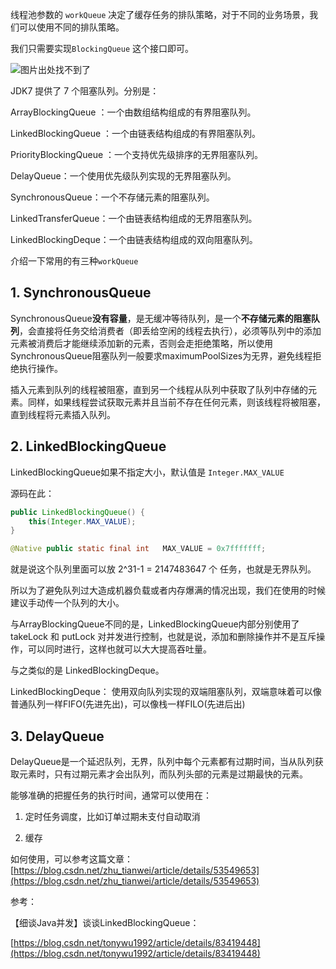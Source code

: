 线程池参数的 `workQueue` 决定了缓存任务的排队策略，对于不同的业务场景，我们可以使用不同的排队策略。

我们只需要实现`BlockingQueue` 这个接口即可。

![图片出处找不到了](https://images-1253198264.cos.ap-guangzhou.myqcloud.com/20181026185652119.png)



JDK7 提供了 7 个阻塞队列。分别是：

ArrayBlockingQueue ：一个由数组结构组成的有界阻塞队列。

LinkedBlockingQueue ：一个由链表结构组成的有界阻塞队列。

PriorityBlockingQueue ：一个支持优先级排序的无界阻塞队列。

DelayQueue：一个使用优先级队列实现的无界阻塞队列。

SynchronousQueue：一个不存储元素的阻塞队列。

LinkedTransferQueue：一个由链表结构组成的无界阻塞队列。

LinkedBlockingDeque：一个由链表结构组成的双向阻塞队列。



介绍一下常用的有三种`workQueue` 

## 1. SynchronousQueue

SynchronousQueue**没有容量**，是无缓冲等待队列，是一个**不存储元素的阻塞队列**，会直接将任务交给消费者（即丢给空闲的线程去执行），必须等队列中的添加元素被消费后才能继续添加新的元素，否则会走拒绝策略，所以使用SynchronousQueue阻塞队列一般要求maximumPoolSizes为无界，避免线程拒绝执行操作。

插入元素到队列的线程被阻塞，直到另一个线程从队列中获取了队列中存储的元素。同样，如果线程尝试获取元素并且当前不存在任何元素，则该线程将被阻塞，直到线程将元素插入队列。



## 2. LinkedBlockingQueue

LinkedBlockingQueue如果不指定大小，默认值是 `Integer.MAX_VALUE`

源码在此：

```java
public LinkedBlockingQueue() {
    this(Integer.MAX_VALUE);
}
```

```java
@Native public static final int   MAX_VALUE = 0x7fffffff;
```

就是说这个队列里面可以放 2^31-1 = 2147483647 个 任务，也就是无界队列。

所以为了避免队列过大造成机器负载或者内存爆满的情况出现，我们在使用的时候建议手动传一个队列的大小。

与ArrayBlockingQueue不同的是，LinkedBlockingQueue内部分别使用了takeLock 和 putLock 对并发进行控制，也就是说，添加和删除操作并不是互斥操作，可以同时进行，这样也就可以大大提高吞吐量。

与之类似的是 LinkedBlockingDeque。

LinkedBlockingDeque： 使用双向队列实现的双端阻塞队列，双端意味着可以像普通队列一样FIFO(先进先出)，可以像栈一样FILO(先进后出)

## 3. DelayQueue

DelayQueue是一个延迟队列，无界，队列中每个元素都有过期时间，当从队列获取元素时，只有过期元素才会出队列，而队列头部的元素是过期最快的元素。

能够准确的把握任务的执行时间，通常可以使用在：

1. 定时任务调度，比如订单过期未支付自动取消

2. 缓存

   

如何使用，可以参考这篇文章：[https://blog.csdn.net/zhu_tianwei/article/details/53549653](https://blog.csdn.net/zhu_tianwei/article/details/53549653)





参考：

【细谈Java并发】谈谈LinkedBlockingQueue：

[https://blog.csdn.net/tonywu1992/article/details/83419448](https://blog.csdn.net/tonywu1992/article/details/83419448)